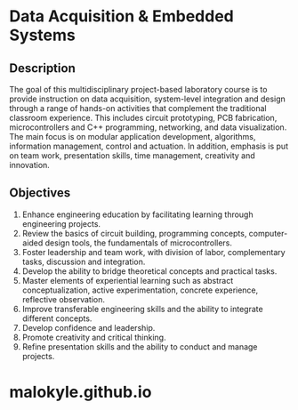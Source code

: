 # Data Acquisition &amp; Embedded Systems


## Description

The goal of this multidisciplinary project-based laboratory course is to provide instruction on data acquisition, system-level integration and design through a range of hands-on activities that complement the traditional classroom experience.
This includes circuit prototyping, PCB fabrication, microcontrollers and C++ programming, networking, and data visualization.
The main focus is on modular application development, algorithms, information management, control and actuation.
In addition, emphasis is put on team work, presentation skills, time management, creativity and innovation.


## Objectives

1. Enhance engineering education by facilitating learning through engineering projects.
2. Review the basics of circuit building, programming concepts, computer-aided design tools, the fundamentals of microcontrollers.
3. Foster leadership and team work, with division of labor, complementary tasks, discussion and integration.
4. Develop the ability to bridge theoretical concepts and practical tasks.
5. Master elements of experiential learning such as abstract conceptualization, active experimentation, concrete experience, reflective observation.
6. Improve transferable engineering skills and the ability to integrate different concepts.
7. Develop confidence and leadership.
8. Promote creativity and critical thinking.
9. Refine presentation skills and the ability to conduct and manage projects.
# malokyle.github.io 
